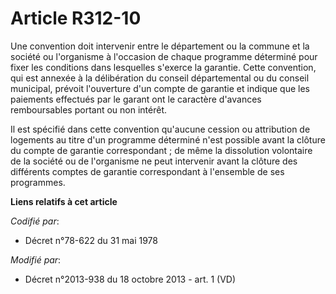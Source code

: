 # Article R312-10

Une convention doit intervenir entre le département ou la commune et la société ou l'organisme à l'occasion de chaque
programme déterminé pour fixer les conditions dans lesquelles s'exerce la garantie. Cette convention, qui est annexée à la
délibération du conseil départemental ou du conseil municipal, prévoit l'ouverture d'un compte de garantie et indique que les
paiements effectués par le garant ont le caractère d'avances remboursables portant ou non intérêt. 

Il est spécifié dans cette convention qu'aucune cession ou attribution de logements au titre d'un programme déterminé n'est
possible avant la clôture du compte de garantie correspondant ; de même la dissolution volontaire de la société ou de
l'organisme ne peut intervenir avant la clôture des différents comptes de garantie correspondant à l'ensemble de ses
programmes.

**Liens relatifs à cet article**

_Codifié par_:

  - Décret n°78-622 du 31 mai 1978

_Modifié par_:

  - Décret n°2013-938 du 18 octobre 2013 - art. 1 (VD)
